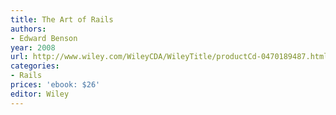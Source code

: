 ```yaml
---
title: The Art of Rails
authors:
- Edward Benson
year: 2008
url: http://www.wiley.com/WileyCDA/WileyTitle/productCd-0470189487.html
categories:
- Rails
prices: 'ebook: $26'
editor: Wiley
---
```

